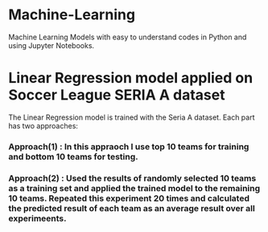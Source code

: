 # Machine-Learning
Machine Learning Models with easy to understand codes in Python and using Jupyter Notebooks.

# Linear Regression model applied on Soccer League SERIA A dataset
The Linear Regression model is trained with the Seria A dataset.
Each part has two approaches: 
### Approach(1) : In this appraoch I use top 10 teams for training and bottom 10 teams for testing.
### Approach(2) : Used the results of randomly selected 10 teams as a training set and applied the trained model to the remaining 10 teams. Repeated this experiment 20 times and calculated the predicted result of each team as an average result over all experimeents.
